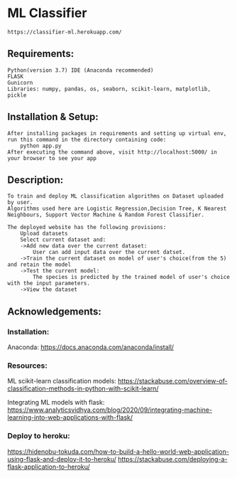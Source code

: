 # ML Classifier
	
	https://classifier-ml.herokuapp.com/  

## Requirements:
	Python(version 3.7) IDE (Anaconda recommended)
	FLASK 
	Gunicorn
	Libraries: numpy, pandas, os, seaborn, scikit-learn, matplotlib, pickle

## Installation & Setup:
	After installing packages in requirements and setting up virtual env,
	run this command in the directory containing code:
		python app.py
	After executing the command above, visit http://localhost:5000/ in your browser to see your app

## Description:
	To train and deploy ML classification algorithms on Dataset uploaded by user. 
	Algorithms used here are Logistic Regression,Decision Tree, K Nearest Neighbours, Support Vector Machine & Random Forest Classifier.

	The deployed website has the following provisions:
		Upload datasets
		Select current dataset and:
		->Add new data over the current dataset: 
			User can add input data over the current datset.
		->Train the current dataset on model of user's choice(from the 5) and retain the model
		->Test the current model: 
			The species is predicted by the trained model of user's choice with the input parameters.
		->View the dataset

## Acknowledgements:
### Installation:
Anaconda: https://docs.anaconda.com/anaconda/install/

### Resources:
ML scikit-learn classification models:
https://stackabuse.com/overview-of-classification-methods-in-python-with-scikit-learn/

Integrating ML models with flask: 
https://www.analyticsvidhya.com/blog/2020/09/integrating-machine-learning-into-web-applications-with-flask/

### Deploy to heroku:
https://hidenobu-tokuda.com/how-to-build-a-hello-world-web-application-using-flask-and-deploy-it-to-heroku/
https://stackabuse.com/deploying-a-flask-application-to-heroku/
	
	
	
		

